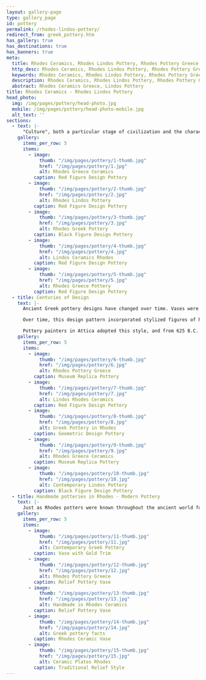 ```yaml
---
layout: gallery-page
type: gallery_page
id: pottery
permalink: /rhodes-lindos-pottery/
redirect_from: greek_pottery.htm
has_gallery: true
has_destinations: true
has_banners: true
meta:
  title: Rhodes Ceramics, Rhodes Lindos Pottery, Rhodes Pottery Greece
  http_desc: Rhodes Ceramics, Rhodes Lindos Pottery, Rhodes Pottery Greece, Handmade potteries in Rhodes Island Greece
  keywords: Rhodes Ceramics, Rhodes Lindos Pottery, Rhodes Pottery Greece, Handmade potteries in Rhodes Island Greece
  description: Rhodes Ceramics, Rhodes Lindos Pottery, Rhodes Pottery Greece, Handmade potteries in Rhodes Island Greece
  abstract: Rhodes Ceramics Greece, Lindos Pottery
title: Rhodes Ceramics - Rhodes Lindos Pottery
head_photo:
  img: /img/pages/pottery/head-photo.jpg
  mobile: /img/pages/pottery/head-photo-mobile.jpg
  alt_text: ''
sections:
  - text: |-
      "Culture", both a particular stage of civilization and the characteristics of its people, can be seen in its language, religion, cuisine, social habits, and arts. Greek culture has long been understood through its architecture and its artifacts, including its pottery. As an important record of ancient Greek history, pottery paints a picture of every aspect of Greek life: daily life and cooking; celebrations, like banquets and weddings; religious ceremonies, including funerals; and even sporting events. The island of Rhodes is known for its pottery and ceramics, and documentation shows that clay bricks from Rhodes were used to build the dome of Constantinople's "Agia Sofia" Byzantine church.
    gallery:
      items_per_row: 5
      items:
        - image:
            thumb: "/img/pages/pottery/1-thumb.jpg"
            href: "/img/pages/pottery/1.jpg"
            alt: Rhodes Greece Ceramics
          caption: Red Figure Design Pottery     
        - image:
            thumb: "/img/pages/pottery/2-thumb.jpg"
            href: "/img/pages/pottery/2.jpg"
            alt: Rhodes Lindos Pottery
          caption: Red Figure Design Pottery
        - image:
            thumb: "/img/pages/pottery/3-thumb.jpg"
            href: "/img/pages/pottery/3.jpg"
            alt: Rhodes Greek Pottery
          caption: Black Figure Design Pottery
        - image:
            thumb: "/img/pages/pottery/4-thumb.jpg"
            href: "/img/pages/pottery/4.jpg"
            alt: Lindos Ceramics Rhodes
          caption: Red Figure Design Pottery
        - image:
            thumb: "/img/pages/pottery/5-thumb.jpg"
            href: "/img/pages/pottery/5.jpg"
            alt: Rhodes Greece Pottery
          caption: Red Figure Design Pottery
  - title: Centuries of Design
    text: |-
      Ancient Greek pottery designs have changed over time. Vases were formed based on their function, and the names for parts of the vase corresponded to parts of the body mouth, shoulder, belly, and foot. They were frequently decorated with scenes that reflected their function. Early 8th century B.C. pottery featured bold geometric patterns, which almost entirely covered the surface in brown and black lines and shapes.

      Over time, this design pattern incorporated stylized figures of humans, animals, and birds as well. In 700 B.C., Corinth produced the first black-figure pottery, so named because its surface depictions were black.

      Pottery painters in Attica adopted this style, and from 625 B.C. to 475 B.C., Athens dominated the Mediterranean pottery market. In 530 B.C., red figures were outlined with black slip backgrounds. Red-figure pottery was popular for 130 years. Though these techniques were used throughout the Greek world, craftsmen from Rhodes Island , on the east side of the Aegean Sea , used spirals, curvilinear patterns, and lively drawings in their designs.
    gallery:
      items_per_row: 5
      items:
        - image:
            thumb: "/img/pages/pottery/6-thumb.jpg"
            href: "/img/pages/pottery/6.jpg"
            alt: Rhodes Pottery Greece
          caption: Museum Replica Pottery     
        - image:
            thumb: "/img/pages/pottery/7-thumb.jpg"
            href: "/img/pages/pottery/7.jpg"
            alt: Lindos Rhodes Ceramics
          caption: Red Figure Design Pottery
        - image:
            thumb: "/img/pages/pottery/8-thumb.jpg"
            href: "/img/pages/pottery/8.jpg"
            alt: Greek Pottery in Rhodes
          caption: Geometric Design Pottery
        - image:
            thumb: "/img/pages/pottery/9-thumb.jpg"
            href: "/img/pages/pottery/9.jpg"
            alt: Rhodes Greece Ceramics
          caption: Museum Replica Pottery
        - image:
            thumb: "/img/pages/pottery/10-thumb.jpg"
            href: "/img/pages/pottery/10.jpg"
            alt: Contemporary Lindos Pottery
          caption: Black Figure Design Pottery
  - title: Handmade potteries in Rhodes - Modern Pottery
    text: |-
      Just as Rhodes potters were known throughout the ancient world for their skill, so are today's artisans recognized for their talents. They utilize traditional techniques and reproduce pottery in traditional Rhodes styles, but they also use modern colors and designs to create works which represent their personal perspectives. The result is a blend of old and new that will continue to distinguish Rhodes pottery around the world.
    gallery:
      items_per_row: 5
      items:
        - image:
            thumb: "/img/pages/pottery/11-thumb.jpg"
            href: "/img/pages/pottery/11.jpg"
            alt: Contemporary Greek Pottery
          caption: Vase with Gold Trim     
        - image:
            thumb: "/img/pages/pottery/12-thumb.jpg"
            href: "/img/pages/pottery/12.jpg"
            alt: Rhodes Pottery Greece
          caption: Relief Pottery Vase
        - image:
            thumb: "/img/pages/pottery/13-thumb.jpg"
            href: "/img/pages/pottery/13.jpg"
            alt: Handmade in Rhodes Ceramics
          caption: Relief Pottery Vase
        - image:
            thumb: "/img/pages/pottery/14-thumb.jpg"
            href: "/img/pages/pottery/14.jpg"
            alt: Greek pottery facts
          caption: Rhodes Ceramic Vase
        - image:
            thumb: "/img/pages/pottery/15-thumb.jpg"
            href: "/img/pages/pottery/15.jpg"
            alt: Ceramic Plates Rhodes
          caption: Traditional Relief Style
---
```

